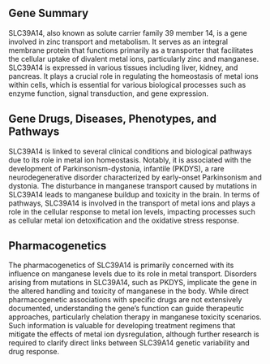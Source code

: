 ## Gene Summary
SLC39A14, also known as solute carrier family 39 member 14, is a gene involved in zinc transport and metabolism. It serves as an integral membrane protein that functions primarily as a transporter that facilitates the cellular uptake of divalent metal ions, particularly zinc and manganese. SLC39A14 is expressed in various tissues including liver, kidney, and pancreas. It plays a crucial role in regulating the homeostasis of metal ions within cells, which is essential for various biological processes such as enzyme function, signal transduction, and gene expression.

## Gene Drugs, Diseases, Phenotypes, and Pathways
SLC39A14 is linked to several clinical conditions and biological pathways due to its role in metal ion homeostasis. Notably, it is associated with the development of Parkinsonism-dystonia, infantile (PKDYS), a rare neurodegenerative disorder characterized by early-onset Parkinsonism and dystonia. The disturbance in manganese transport caused by mutations in SLC39A14 leads to manganese buildup and toxicity in the brain. In terms of pathways, SLC39A14 is involved in the transport of metal ions and plays a role in the cellular response to metal ion levels, impacting processes such as cellular metal ion detoxification and the oxidative stress response.

## Pharmacogenetics
The pharmacogenetics of SLC39A14 is primarily concerned with its influence on manganese levels due to its role in metal transport. Disorders arising from mutations in SLC39A14, such as PKDYS, implicate the gene in the altered handling and toxicity of manganese in the body. While direct pharmacogenetic associations with specific drugs are not extensively documented, understanding the gene’s function can guide therapeutic approaches, particularly chelation therapy in manganese toxicity scenarios. Such information is valuable for developing treatment regimens that mitigate the effects of metal ion dysregulation, although further research is required to clarify direct links between SLC39A14 genetic variability and drug response.